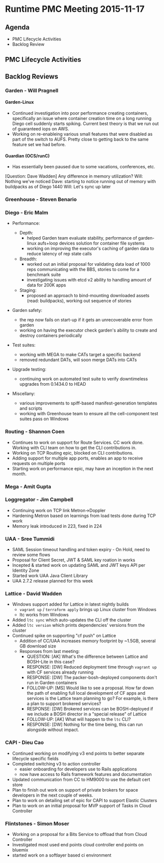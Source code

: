 # Runtime PMC Meeting 2015-11-17

## Agenda
* PMC Lifecycle Activities
* Backlog Review

## PMC Lifecycle Activities

## Backlog Reviews

### Garden - Will Pragnell

#### Garden-Linux

- Continued investigation into poor performance creating containers, specifically an issue where container creation time on a long running Diego cell suddenly starts spiking. Current best theory is that we run out of guaranteed iops on AWS.
- Working on re-enableing various small features that were disabled as part of the switch to AUFS. Pretty close to getting back to the same feature set we had before.

#### Guardian (OCS/runC)

- Has essentially been paused due to some vacations, conferences, etc.

[Question: Dave Wadden] Any difference in memory utilization?
Will: Nothing we've noticed
Dave: starting to notice running out of memory with buildpacks as of Diego 1440
Will: Let's sync up later

### Greenhouse - Steven Benario

### Diego - Eric Malm

- Performance:
	- Depth:
		- helped Garden team evaluate stability, performance of garden-linux aufs+loop devices solution for container file systems
		- working on improving the executor's caching of garden data to reduce latency of rep state calls
	- Breadth:
		- worked out an initial proposal for validating data load of 1000 reps communicating with the BBS, stories to come for a benchmark suite
		- investigating issues with etcd v2 ability to handling amount of data for 200K apps
	- Staging:
		- proposed an approach to bind-mounting downloaded assets (read: buildpacks), working out sequence of stories

- Garden safety:
	- the rep now fails on start-up if it gets an unrecoverable error from garden
	- working on having the executor check garden's ability to create and destroy containers periodically

- Test suites:
	- working with MEGA to make CATs target a specific backend
	- removed redundant DATs, will soon merge DATs into CATs

- Upgrade testing:
	- continuing work on automated test suite to verify downtimeless upgrades from 0.1434.0 to HEAD

- Miscellany:
	- various improvements to spiff-based manifest-generation templates and scripts
	- working with Greenhouse team to ensure all the cell-component test suites pass on Windows


### Routing - Shannon Coen
- Continues to work on support for Route Services. CC work done. Working with CLI team on how to get the CLI contributions in.
- Working on TCP Routing epic, blocked on CLI contributions.
- Adding support for multiple app ports, enables an app to receive requests on multiple ports
- Starting work on performance epic, may have an inception in the next month.

### Mega - Amit Gupta

### Loggregator - Jim Campbell

- Continuing work on TCP link Metron->Doppler
- Hardening Metron based on learnings from load tests done during TCP work
- Memory leak introduced in 223, fixed in 224

### UAA - Sree Tummidi

- SAML Session timeout handling and token expiry - On Hold, need to review some flows
- Proposal for Client Secret, JWT & SAML key roation in works
- Incepted & started work on updating SAML and JWT keys API per Identity Zone
- Started work UAA Java Client Library
- UAA 2.7.2 release planned for this week


### Lattice - David Wadden
- Windows support added for Lattice in latest nightly builds
  - `vagrant up` / `terraform apply` brings up Linux cluster from Windows
  - ltc works from Windows
- Added `ltc sync` which auto-updates the CLI off the cluster
- Added `ltc version` which prints dependencies' versions from the cluster 
- Continued spike on supporting "cf push" on Lattice 
  - Addition of CC/UAA increases memory footprint by ~1.5GB, several GB download size
  - Responses from last meeting:
	- QUESTION: [AK] What's the difference between Lattice and BOSH-Lite in this case?
	- RESPONSE: [DW] Reduced deployment time through `vagrant up` with CF services already running
	- RESPONSE: [DW] The packer-bosh-deployed components don't run in Garden containers
	- FOLLOW-UP: [MS] Would like to see a proposal. How far down the path of enabling full local development of CF apps and services is the Lattice team planning to go?  For example, is there a plan to support brokered services?
	- RESPONSE: [DW] Brokered services can be BOSH-deployed if we include a BOSH director in a "special release" of Lattice
	- FOLLOW-UP: [AK] What will happen to the `ltc` CLI?
	- RESPONSE: [DW] Nothing for the time being, this can run alongside without impact.



### CAPI - Dieu Cao

- Continued working on modifying v3 end points to better separate lifecycle specific fields
- Completed switching v3 to action controller
	- easier onboarding for developers use to Rails applications
 	- now have access to Rails framework features and documentation
- Updated communication from CC to HM9000 to use the default cert store
- Plan to finish out work on support of private brokers for space developers in the next couple of weeks.
- Plan to work on detailing set of epic for CAPI to support Elastic Clusters
- Plan to work on an initial proposal for MVP support of Tasks in Cloud Controller

### Flintstones - Simon Moser
- Working on a proposal for a Bits Service to offload that from Cloud Controller
- Investigated most used end points cloud controller end points on bluemix
- started work on a softlayer based ci environment
